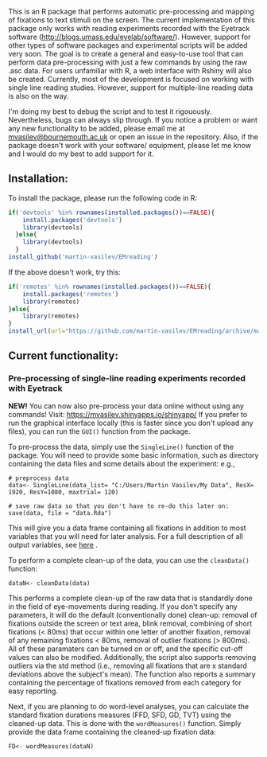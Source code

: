 This is an R package that performs automatic pre-processing and mapping of fixations to text stimuli on the screen. The current implementation of this package only works with reading experiments recorded with the Eyetrack software (http://blogs.umass.edu/eyelab/software/). However, support for other types of software packages and experimental scripts will be added very soon. The goal is to create a general and easy-to-use tool that can perform data pre-processing with just a few commands by using the raw .asc data. For users unfamiliar with R, a web interface with Rshiny will also be created. Currently, most of the development is focused on working with single line reading studies. However, support for multiple-line reading data is also on the way.

I'm doing my best to debug the script and to test it rigouously. Nevertheless, bugs can always slip through. If you notice a problem or want any new functionality to be added, please email me at mvasilev@bournemouth.ac.uk or open an issue in the repository. Also, if the package doesn't work with your software/ equipment, please let me know and I would do my best to add support for it.

## Installation:

To install the package, please run the following code in R:

``` R
if('devtools' %in% rownames(installed.packages())==FALSE){
    install.packages('devtools')
    library(devtools)
  }else{
    library(devtools)
  }
install_github('martin-vasilev/EMreading')
```

If the above doesn't work, try this:

```R
if('remotes' %in% rownames(installed.packages())==FALSE){
    install.packages('remotes')
    library(remotes)
}else{
    library(remotes)
}
install_url(url="https://github.com/martin-vasilev/EMreading/archive/master.zip", INSTALL_opt= "--no-multiarch")

```
## Current functionality:

### Pre-processing of single-line reading experiments recorded with Eyetrack

**NEW!** You can now also pre-process your data online without using any commands! Visit: https://mvasilev.shinyapps.io/shinyapp/ 
If you prefer to run the graphical interface locally (this is faster since you don't upload any files), you can run the `GUI()` function from the package.

To pre-process the data, simply use the `SingleLine()` function of the package. You will need to provide some basic information, such as directory containing the data files and some details about the experiment: e.g.,

```
# preprocess data
data<- SingleLine(data_list= "C:/Users/Martin Vasilev/My Data", ResX= 1920, ResY=1080, maxtrial= 120)

# save raw data so that you don't have to re-do this later on:
save(data, file = "data.Rda")
```

This will give you a data frame containing all fixations in addition to most variables that you will need for later analysis. For a full description of all output variables, see [here](https://github.com/martin-vasilev/EMreading/blob/master/Output_readme.md) .

To perform a complete clean-up of the data, you can use the `cleanData()` function:

```
dataN<- cleanData(data)
```
This performs a complete clean-up of the raw data that is standardly done in the field of eye-movements during reading. If you don't specify any parameters, it will do the default (conventionally done) clean-up: removal of fixations outside the screen or text area, blink removal, combining of short fixations (< 80ms) that occur within one letter of another fixation, removal of any remaining fixations < 80ms, removal of outlier fixations (> 800ms). All of these paramaters can be turned on or off, and the specific cut-off values can also be modified. Additionally, the script also supports removing outliers via the std method (i.e., removing all fixations that are x standard deviations above the subject's mean). The function also reports a summary containing the percentage of fixations removed from each category for easy reporting.

Next, if you are planning to do word-level analyses, you can calculate the standard fixation durations measures (FFD, SFD, GD, TVT) using the cleaned-up data. This is done with the `wordMeasures()` function. Simply provide the data frame containing the cleaned-up fixation data:

```
FD<- wordMeasures(dataN)
```


